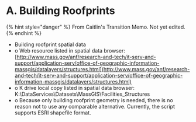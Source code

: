 # A. Building Roofprints



{% hint style="danger" %}
From Caitlin's Transition Memo. Not yet edited.
{% endhint %}

* Building roofprint spatial data
* o Web resource listed in spatial data browser: [http://www.mass.gov/anf/research-and-tech/it-serv-and-support/application-serv/office-of-geographic-information-massgis/datalayers/structures.html](http://www.mass.gov/anf/research-and-tech/it-serv-and-support/application-serv/office-of-geographic-information-massgis/datalayers/structures.html)
* o K drive local copy listed in spatial data browser: K:\DataServices\Datasets\MassGIS\Facilities\_Structures
* o Because only building roofprint geometry is needed, there is no reason not to use any comparable alternative. Currently, the script supports ESRI shapefile format.&#x20;
